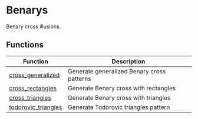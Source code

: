 # Benarys

Benary cross illusions.

## Functions

| Function | Description |
|----------|-------------|
| [cross_generalized](cross_generalized.md) | Generate generalized Benary cross patterns |
| [cross_rectangles](cross_rectangles.md) | Generate Benary cross with rectangles |
| [cross_triangles](cross_triangles.md) | Generate Benary cross with triangles |
| [todorovic_triangles](todorovic_triangles.md) | Generate Todorovic triangles pattern |
